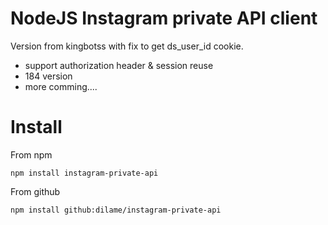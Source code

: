 # NodeJS Instagram private API client

Version from kingbotss with fix to get ds_user_id cookie.

  - support authorization header & session reuse
  - 184 version
  - more comming....



# Install

From npm

```
npm install instagram-private-api
```

From github

```
npm install github:dilame/instagram-private-api
```
